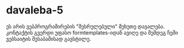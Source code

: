 # davaleba-5
ეს არის ვებპროგრამირების "შესრულებული" მეხუთე დავალება. კონტაქტის გვერდი უფასო formtemplates-იდან ავიღე და შემდეგ ჩემი ვებსაიტის შესაბამისად გავსტილე.
